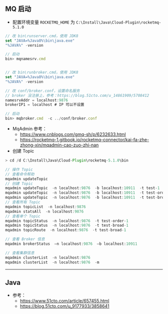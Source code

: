 ## MQ 启动

- 配置环境变量 `ROCKETMQ_HOME` 为 `C:\Install\Java\Cloud-Plugin\rocketmq-5.1.0`

```js
// 改 bin\runserver.cmd，使用 JDK8
set "JAVA=%Java8%\bin\java.exe"
"%JAVA%" -version

// 启动
bin> mqnamesrv.cmd


// 改 bin\runbroker.cmd，使用 JDK8
set "JAVA=%Java8%\bin\java.exe"
"%JAVA%" -version

// 改 conf/broker.conf，设置命名服务
// broker 没注册上，参考：https://blog.51cto.com/u_14861909/5708412
namesrvAddr = localhost:9876
brokerIP1 = localhost # IP 可以不设置

// 启动
bin> mqbroker.cmd  -c ../conf/broker.conf
```

- MqAdmin 参考：
    - https://www.cnblogs.com/gmq-sh/p/6232633.html
    - https://rocketmq-1.gitbook.io/rocketmq-connector/kai-fa-zhe-zhong-xin/mqadmin-cao-zuo-zhi-nan
- 创建 Topic

```js
> cd /d C:\Install\Java\Cloud-Plugin\rocketmq-5.1.0\bin 

// 操作 Topic
// 查看命令帮助
mqadmin updateTopic
// 创建 Topic
mqadmin updateTopic  -n localhost:9876  -b localhost:10911  -t test-1
mqadmin updateTopic  -n localhost:9876  -b localhost:10911  -t test-order-1
mqadmin updateTopic  -n localhost:9876  -b localhost:10911  -t test-broad-1
// 查看所有 Topic
mqadmin topicList  -n localhost:9876
mqadmin statsAll  -n localhost:9876
// 查看单个 Topic
mqadmin topicStatus  -n localhost:9876  -t test-order-1
mqadmin topicStatus  -n localhost:9876  -t test-broad-1
mqadmin topicRoute  -n localhost:9876  -t test-broad-1

// 查看 Broker 信息
mqadmin brokerStatus  –n localhost:9876  –b localhost:10911

// 查看集群信息
mqadmin clusterList  -n localhost:9876
mqadmin clusterList  -n localhost:9876  -m
```

---

## Java

- 参考：
    - https://www.51cto.com/article/657455.html
    - https://blog.51cto.com/u_9177933/3858641